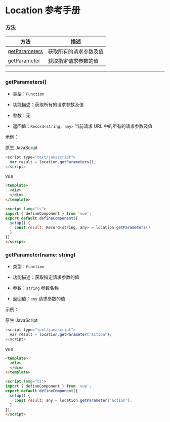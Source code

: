 # Location 参考手册


### 方法

|  方法                                           | 描述                   |
|  ----                                          | ----                   |
| [getParameters](location.html#getParameters)   | 获取所有的请求参数及值    |
| [getParameter](location.html#getseason)        | 获取指定请求参数的值      |


---


### **getParameters()**
* 类型：`Function`

* 功能描述：获取所有的请求参数及值

* 参数：无

* 返回值：`Record<string, any>` 当前请求 URL 中的所有的请求参数及值

示例：

原生 JavaScript
```javascript
<script type="text/javascript">
  var result = location.getParameters();
</script>
```

vue
```html
<template>
  <div>
  </div>
</template>

<script lang="ts">
import { defineComponent } from 'vue';
export default defineComponent({
  setup() {
    const result: Record<string, any> = location.getParameters()
  }
});
</script>
```


### **getParameter(name: string)**
* 类型：`Function`

* 功能描述：获取指定请求参数的值

* 参数：`string` 参数名称

* 返回值：`any` 请求参数的值

示例：

原生 JavaScript
```javascript
<script type="text/javascript">
  var result = location.getParameter("action");
</script>
```

vue
```html
<template>
  <div>
  </div>
</template>

<script lang="ts">
import { defineComponent } from 'vue';
export default defineComponent({
  setup() {
    const result: any = location.getParameter('action');
  }
});
</script>
```